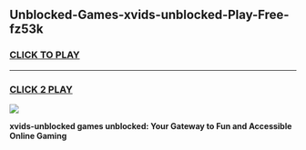 
## Unblocked-Games-xvids-unblocked-Play-Free-fz53k
<h3>
<a href="https://premium76.site?title=xvids-unblocked&ref=20M">CLICK TO PLAY</a></h3>
<hr>

<h3>
<a href="https://premium76.site?title=xvids-unblocked&ref=20M">CLICK 2 PLAY</a>
  
</h3>

<a href="https://premium76.site?title=xvids-unblocked&ref=19M"><img src="https://clearcache.store/games.png"></a>


**xvids-unblocked games unblocked: Your Gateway to Fun and Accessible Online Gaming**

